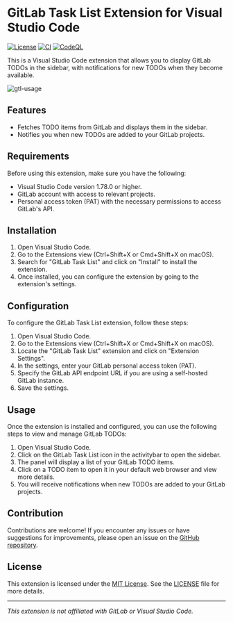 # GitLab Task List Extension for Visual Studio Code

[![License](https://img.shields.io/badge/License-MIT-blue.svg)](https://opensource.org/licenses/MIT)
[![CI](https://github.com/seita1996/vscode-gitlab-task-list/actions/workflows/ci.yml/badge.svg)](https://github.com/seita1996/vscode-gitlab-task-list/actions/workflows/ci.yml)
[![CodeQL](https://github.com/seita1996/vscode-gitlab-task-list/actions/workflows/codeql.yml/badge.svg)](https://github.com/seita1996/vscode-gitlab-task-list/actions/workflows/codeql.yml)

This is a Visual Studio Code extension that allows you to display GitLab TODOs in the sidebar, with notifications for new TODOs when they become available.

![gtl-usage](https://github.com/seita1996/vscode-gitlab-task-list/assets/19267892/09e70500-83f1-4071-bdd4-cfcc082100f5)

## Features

- Fetches TODO items from GitLab and displays them in the sidebar.
- Notifies you when new TODOs are added to your GitLab projects.

## Requirements

Before using this extension, make sure you have the following:

- Visual Studio Code version 1.78.0 or higher.
- GitLab account with access to relevant projects.
- Personal access token (PAT) with the necessary permissions to access GitLab's API.

## Installation

1. Open Visual Studio Code.
2. Go to the Extensions view (Ctrl+Shift+X or Cmd+Shift+X on macOS).
3. Search for "GitLab Task List" and click on "Install" to install the extension.
4. Once installed, you can configure the extension by going to the extension's settings.

## Configuration

To configure the GitLab Task List extension, follow these steps:

1. Open Visual Studio Code.
2. Go to the Extensions view (Ctrl+Shift+X or Cmd+Shift+X on macOS).
3. Locate the "GitLab Task List" extension and click on "Extension Settings".
4. In the settings, enter your GitLab personal access token (PAT).
5. Specify the GitLab API endpoint URL if you are using a self-hosted GitLab instance.
6. Save the settings.

## Usage

Once the extension is installed and configured, you can use the following steps to view and manage GitLab TODOs:

1. Open Visual Studio Code.
2. Click on the GitLab Task List icon in the activitybar to open the sidebar.
3. The panel will display a list of your GitLab TODO items.
4. Click on a TODO item to open it in your default web browser and view more details.
5. You will receive notifications when new TODOs are added to your GitLab projects.

## Contribution

Contributions are welcome! If you encounter any issues or have suggestions for improvements, please open an issue on the [GitHub repository](https://github.com/seita1996/vscode-gitlab-task-list).

## License

This extension is licensed under the [MIT License](https://opensource.org/licenses/MIT). See the [LICENSE](LICENSE) file for more details.

---

*This extension is not affiliated with GitLab or Visual Studio Code.*
